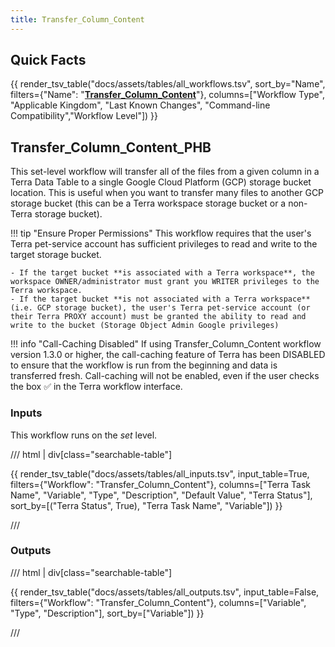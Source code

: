 ```yaml
---
title: Transfer_Column_Content
---
```


## Quick Facts

{{ render_tsv_table("docs/assets/tables/all_workflows.tsv", sort_by="Name", filters={"Name": "[**Transfer_Column_Content**](../workflows/data_export/transfer_column_content.md)"}, columns=["Workflow Type", "Applicable Kingdom", "Last Known Changes", "Command-line Compatibility","Workflow Level"]) }}

## Transfer_Column_Content_PHB

This set-level workflow will transfer all of the files from a given column in a Terra Data Table to a single Google Cloud Platform (GCP) storage bucket location. This is useful when you want to transfer many files to another GCP storage bucket (this can be a Terra workspace storage bucket or a non-Terra storage bucket).

!!! tip "Ensure Proper Permissions"
    This workflow requires that the user's Terra pet-service account has sufficient privileges to read and write to the target storage bucket.

    - If the target bucket **is associated with a Terra workspace**, the workspace OWNER/administrator must grant you WRITER privileges to the Terra workspace.
    - If the target bucket **is not associated with a Terra workspace** (i.e. GCP storage bucket), the user's Terra pet-service account (or their Terra PROXY account) must be granted the ability to read and write to the bucket (Storage Object Admin Google privileges)

!!! info "Call-Caching Disabled"
    If using Transfer_Column_Content workflow version 1.3.0 or higher, the call-caching feature of Terra has been DISABLED to ensure that the workflow is run from the beginning and data is transferred fresh. Call-caching will not be enabled, even if the user checks the box ✅ in the Terra workflow interface.

### Inputs

This workflow runs on the _set_ level.

/// html | div[class="searchable-table"]

{{ render_tsv_table("docs/assets/tables/all_inputs.tsv", input_table=True, filters={"Workflow": "Transfer_Column_Content"}, columns=["Terra Task Name", "Variable", "Type", "Description", "Default Value", "Terra Status"], sort_by=[("Terra Status", True), "Terra Task Name", "Variable"]) }}

///

[^1]: GS URI: Google Storage Uniform Resource Identifier. This is **not** the same as a URL, which typically begins with http:// or https://. A GS URI begins with `gs://` and is used to reference a location in a Google Cloud Storage Bucket. For example, `gs://bucket-name/folder-name/file-name`. Other cloud storage providers have their own URIs, such as `s3://` for Amazon S3, although this workflow only supports Google Cloud Storage URIs.

### Outputs

/// html | div[class="searchable-table"]

{{ render_tsv_table("docs/assets/tables/all_outputs.tsv", input_table=False, filters={"Workflow": "Transfer_Column_Content"}, columns=["Variable", "Type", "Description"], sort_by=["Variable"]) }}

///
